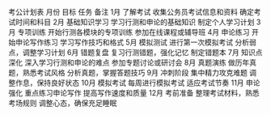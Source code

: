
考公计划表
月份	目标	任务	备注
1月	了解考试	收集公务员考试信息和资料	确定考试时间和科目
2月	基础知识学习	学习行测和申论的基础知识	制定个人学习计划
3月	专项训练	开始行测各模块的专项训练	参加在线课程或辅导班
4月	申论练习	开始申论写作练习	学习写作技巧和格式
5月	模拟测试	进行第一次模拟考试	分析弱点，调整学习计划
6月	错题复盘	复习行测错题，强化记忆	制定错题本
7月	知识点深化	深入学习行测和申论的难点	参加专题讨论或研讨会
8月	真题演练	做历年真题，熟悉考试风格	分析真题，掌握答题技巧
9月	冲刺阶段	集中精力攻克难题	调整作息，保持良好状态
10月	模拟考试	每周进行模拟考试	适应考试节奏
11月	申论强化	重点练习申论写作	提高写作速度和质量
12月	考前准备	整理考试材料，熟悉考场规则	调整心态，确保充足睡眠

